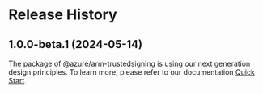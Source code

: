 # Release History
    
## 1.0.0-beta.1 (2024-05-14)

The package of @azure/arm-trustedsigning is using our next generation design principles. To learn more, please refer to our documentation [Quick Start](https://aka.ms/azsdk/js/mgmt/quickstart).
